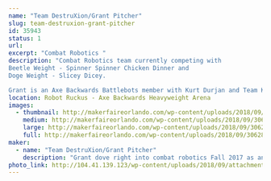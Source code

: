 ```yaml
---
name: "Team DestruXion/Grant Pitcher"
slug: team-destruxion-grant-pitcher
id: 35943
status: 1
url: 
excerpt: "Combat Robotics "
description: "Combat Robotics team currently competing with 
Beetle Weight - Spinner Spinner Chicken Dinner and  
Doge Weight - Slicey Dicey.

Grant is an Axe Backwards Battlebots member with Kurt Durjan and Team KurTrox."
location: Robot Ruckus - Axe Backwards Heavyweight Arena
images:
  - thumbnail: http://makerfaireorlando.com/wp-content/uploads/2018/09/30628981_149204942580671_7434193716241235968_n-1.jpg
    medium: http://makerfaireorlando.com/wp-content/uploads/2018/09/30628981_149204942580671_7434193716241235968_n-1.jpg
    large: http://makerfaireorlando.com/wp-content/uploads/2018/09/30628981_149204942580671_7434193716241235968_n-1.jpg
    full: http://makerfaireorlando.com/wp-content/uploads/2018/09/30628981_149204942580671_7434193716241235968_n-1.jpg
maker:
  - name: "Team DestruXion/Grant Pitcher"
    description: "Grant dove right into combat robotics Fall 2017 as an apprentice to Kurt Durjan with KurTrox.  He helped build Axe Backwards and competed on Season 3 and 4 of Battlebots. Grant enjoys the friends and competitors he's met at local combat robot battles.  He created a robotics club at his school to help other kids expand their STEM interests. "
photo_link: http://104.41.139.123/wp-content/uploads/2018/09/attachment_99917800.jpg
---
```

